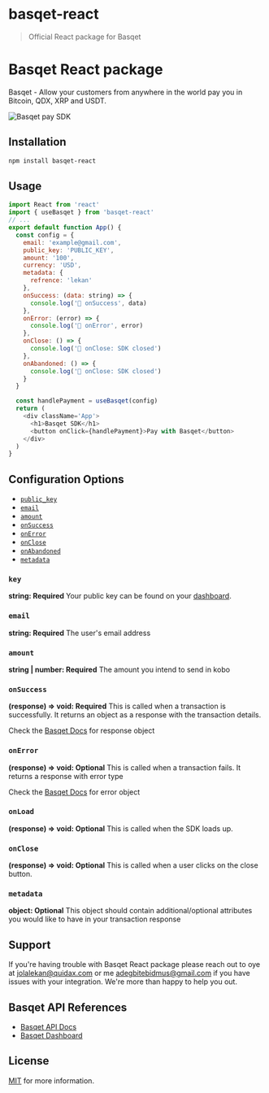 # basqet-react

> Official React package for Basqet

# Basqet React package

Basqet - Allow your customers from anywhere in the world pay you in Bitcoin, QDX, XRP and USDT.

![Basqet pay SDK](https://github.com/oyeolamilekan/basqet-react/blob/master/001_screen_shot.png?raw=true)

## Installation

```sh
npm install basqet-react
```

## Usage

```js
import React from 'react'
import { useBasqet } from 'basqet-react'
// ...
export default function App() {
  const config = {
    email: 'example@gmail.com',
    public_key: 'PUBLIC_KEY',
    amount: '100',
    currency: 'USD',
    metadata: {
      refrence: 'lekan'
    },
    onSuccess: (data: string) => {
      console.log('🚀 onSuccess', data)
    },
    onError: (error) => {
      console.log('🚀 onError', error)
    },
    onClose: () => {
      console.log('🚀 onClose: SDK closed')
    },
    onAbandoned: () => {
      console.log('🚀 onClose: SDK closed')
    }
  }

  const handlePayment = useBasqet(config)
  return (
    <div className='App'>
      <h1>Basqet SDK</h1>
      <button onClick={handlePayment}>Pay with Basqet</button>
    </div>
  )
}
```

## Configuration Options

- [`public_key`](#public_key)
- [`email`](#email)
- [`amount`](#amount)
- [`onSuccess`](#onSuccess)
- [`onError`](#onError)
- [`onClose`](#onClose)
- [`onAbandoned`](#onAbandoned)
- [`metadata`](#metadata)

### <a name="key"></a> `key`

**string: Required**
Your public key can be found on your [dashboard](https://dashboard.basqet.com/).

### <a name="email"></a> `email`

**string: Required**
The user's email address

### <a name="amount"></a> `amount`

**string | number: Required**
The amount you intend to send in kobo

### <a name="onSuccess"></a> `onSuccess`

**(response) => void: Required**
This is called when a transaction is successfully. It returns an object as a response with the transaction details.

Check the [Basqet Docs](https://docs.basqet.com/docs) for response object

### <a name="onError"></a> `onError`

**(response) => void: Optional**
This is called when a transaction fails. It returns a response with error type

Check the [Basqet Docs](https://docs.basqet.com/docs) for error object

### <a name="onClose"></a> `onLoad`

**(response) => void: Optional**
This is called when the SDK loads up.

### <a name="onClose"></a> `onClose`

**(response) => void: Optional**
This is called when a user clicks on the close button.

### <a name="metadata"></a> `metadata`

**object: Optional**
This object should contain additional/optional attributes you would like to have in your transaction response

## Support

If you're having trouble with Basqet React package please reach out to oye at <jolalekan@quidax.com> or me <adegbitebidmus@gmail.com> if you have issues with your integration. We're more than happy to help you out.

## Basqet API References

- [Basqet API Docs](https://docs.basqet.com/docs)
- [Basqet Dashboard](https://dashboard.basqet.com/)

## License

[MIT](https://github.com/kamsy/basqet-react/blob/master/LICENSE) for more information.
